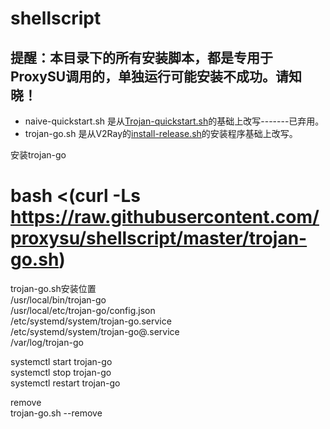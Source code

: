 # shellscript  

## 提醒：本目录下的所有安装脚本，都是专用于ProxySU调用的，单独运行可能安装不成功。请知晓！

* naive-quickstart.sh 是从[Trojan-quickstart.sh](https://github.com/trojan-gfw/trojan-quickstart)的基础上改写-------已弃用。  
* trojan-go.sh 是从V2Ray的[install-release.sh](https://raw.githubusercontent.com/v2fly/fhs-install-v2ray/master/install-release.sh)的安装程序基础上改写。 

安装trojan-go
# bash <(curl -Ls https://raw.githubusercontent.com/proxysu/shellscript/master/trojan-go.sh)

trojan-go.sh安装位置  
 /usr/local/bin/trojan-go  
 /usr/local/etc/trojan-go/config.json  
 /etc/systemd/system/trojan-go.service  
 /etc/systemd/system/trojan-go@.service  
 /var/log/trojan-go  

systemctl start trojan-go  
systemctl stop trojan-go  
systemctl restart trojan-go  

remove  
trojan-go.sh --remove  
